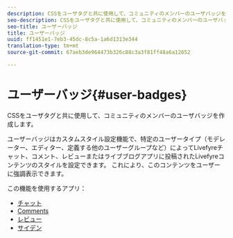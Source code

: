 ```yaml
---
description: CSSをユーザタグと共に使用して、コミュニティのメンバーのユーザバッジを作成します。
seo-description: CSSをユーザタグと共に使用して、コミュニティのメンバーのユーザバッジを作成します。
seo-title: ユーザーバッジ
title: ユーザーバッジ
uuid: ff1451e1-7eb3-45dc-8c5a-1a6d1313e344
translation-type: tm+mt
source-git-commit: 67aeb3de964473b326c88c3a3f81ff48a6a12652

---
```



# ユーザーバッジ{#user-badges}

CSSをユーザタグと共に使用して、コミュニティのメンバーのユーザバッジを作成します。

ユーザーバッジはカスタムスタイル設定機能で、特定のユーザータイプ（モデレーター、エディター、定義する他のユーザーグループなど）によってLivefyreチャット、コメント、レビューまたはライブブログアプリに投稿されたLivefyreコンテンツのスタイルを設定できます。 これにより、このコンテンツをユーザーに強調表示できます。

この機能を使用するアプリ：

* [チャット](../../c-about-apps/c-chat-app/c-chat-app.md#c_chat_app)
* [Comments](/help/using/c-about-apps/c-comments/c-comments.md)
* [レビュー](../../c-about-apps/c-reviews-app/c-reviews-app.md#c_reviews_app)
* [サイデン](../../c-about-apps/c-sidenotes-app/c-sidenotes-app.md#c_sidenotes_app)

